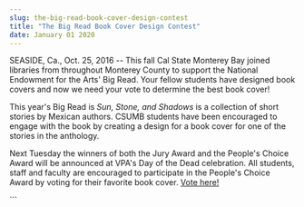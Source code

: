 ```yaml
---
slug: the-big-read-book-cover-design-contest
title: "The Big Read Book Cover Design Contest"
date: January 01 2020
---
```


 
<p>
  SEASIDE, Ca., Oct. 25, 2016 -- This fall Cal State Monterey Bay joined
  libraries from throughout Monterey County to support the National Endowment
  for the Arts' Big Read. Your fellow students have designed book covers and now
  we need your vote to determine the best book cover!
</p>
<p>
  This year's Big Read is <em>Sun, Stone, and Shadows</em> is a collection of
  short stories by Mexican authors. CSUMB students have been encouraged to
  engage with the book by creating a design for a book cover for one of the
  stories in the anthology.
</p>
<p>
  Next Tuesday the winners of both the Jury Award and the People's Choice Award
  will be announced at VPA's Day of the Dead celebration. All students, staff
  and faculty are encouraged to participate in the People's Choice Award by
  voting for their favorite book cover.
  <a
    href="https://docs.google.com/a/csumb.edu/forms/d/e/1FAIpQLSfkN9dAvPH9kWOBlZKybWpp811GLgf993I3Y8LlIXMKeuJ5CQ/viewform?c=0&amp;w=1"
    >Vote here!</a
  >
</p>
```
